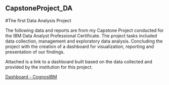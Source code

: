 ## CapstoneProject_DA
#The first Data Analysis Project 

The following data and reports are from my Capstone Project conducted for the IBM Data Analyst Professional Certificate. The project tasks included data collection, management and exploratory data analysis. Concluding the project with the creation of a dashboard for visualization, reporting and presentation of our findings.

Attached is a link to a dashboard built based on the data collected and provided by the institution for this project.

[Dashboard - CognosIBM](https://dataplatform.cloud.ibm.com/dashboards/cf433301-8987-4d02-b4ea-4f7631ebb58a/view/7e23f52327ad3f964cd3c8e4079e28077863235db3bb8257d5847b4907327597f3604195c8271f5cd9110063a5e8435bcd)

